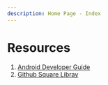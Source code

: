 ```yaml
---
description: Home Page - Index
---
```


# Resources

1. [Android Developer Guide](https://developer.android.com)
2. [Github Square Libray](https://github.com/square)

